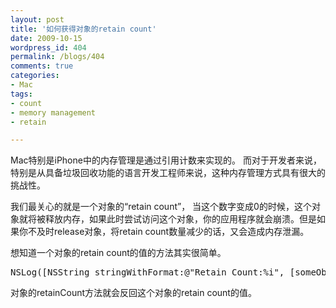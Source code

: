 ```yaml
---
layout: post
title: '如何获得对象的retain count'
date: 2009-10-15
wordpress_id: 404
permalink: /blogs/404
comments: true
categories:
- Mac
tags:
- count
- memory management
- retain

---
```

Mac特别是iPhone中的内存管理是通过引用计数来实现的。 而对于开发者来说，特别是从具备垃圾回收功能的语言开发工程师来说，这种内存管理方式具有很大的挑战性。

我们最关心的就是一个对象的“retain count”， 当这个数字变成0的时候，这个对象就将被释放内存，如果此时尝试访问这个对象，你的应用程序就会崩溃。但是如果你不及时release对象，将retain count数量减少的话，又会造成内存泄漏。

想知道一个对象的retain count的值的方法其实很简单。 
<pre class="prettyprint linenums">
NSLog([NSString stringWithFormat:@"Retain Count:%i", [someObject retainCount]]);
</pre>
对象的retainCount方法就会反回这个对象的retain count的值。
